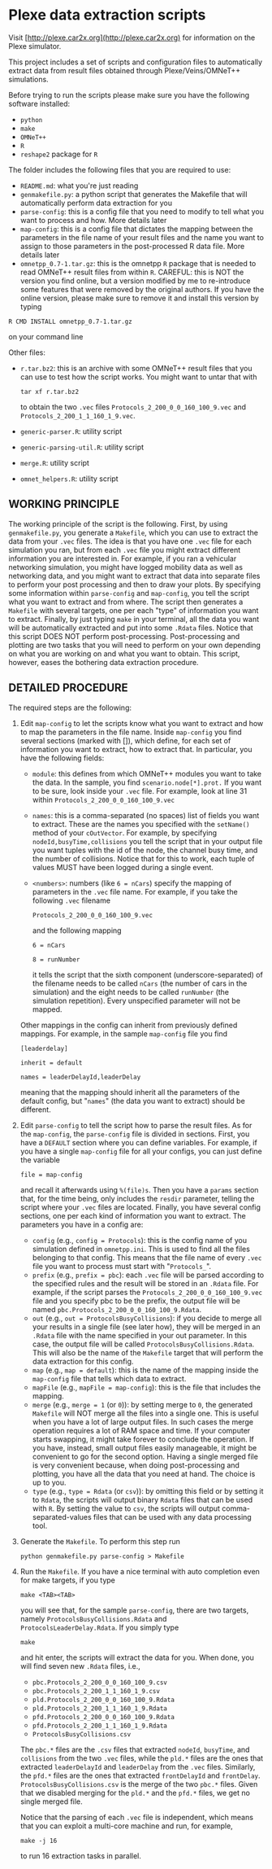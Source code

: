 Plexe data extraction scripts
=

Visit [http://plexe.car2x.org](http://plexe.car2x.org) for information on the
Plexe simulator.

This project includes a set of scripts and configuration files to automatically
extract data from result files obtained through Plexe/Veins/OMNeT++ simulations.

Before trying to run the scripts please make sure you have the following
software installed:

 * `python`
 * `make`
 * `OMNeT++`
 * `R`
 * `reshape2` package for `R`

The folder includes the following files that you are required to use:

 * `README.md`: what you're just reading
 * `genmakefile.py`: a python script that generates the Makefile that will
   automatically perform data extraction for you
 * `parse-config`: this is a config file that you need to modify to tell what you
   want to process and how. More details later
 * `map-config`: this is a config file that dictates the mapping between the
   parameters in the file name of your result files and the name you want to
   assign to those parameters in the post-processed R data file. More details
   later
 * `omnetpp_0.7-1.tar.gz`: this is the omnetpp `R` package that is needed to read
   OMNeT++ result files from within `R`. CAREFUL: this is NOT the version you find
   online, but a version modified by me to re-introduce some features that were
   removed by the original authors. If you have the online version, please make
   sure to remove it and install this version by typing

  `R CMD INSTALL omnetpp_0.7-1.tar.gz`

  on your command line

Other files:

 * `r.tar.bz2`: this is an archive with some OMNeT++ result files that you can use
   to test how the script works. You might want to untar that with

   `tar xf r.tar.bz2`

   to obtain the two `.vec` files `Protocols_2_200_0_0_160_100_9.vec` and
   `Protocols_2_200_1_1_160_1_9.vec`.
 * `generic-parser.R`: utility script
 * `generic-parsing-util.R`: utility script
 * `merge.R`: utility script
 * `omnet_helpers.R`: utility script

WORKING PRINCIPLE
-

The working principle of the script is the following. First, by using
`genmakefile.py`, you generate a `Makefile`, which you can use to extract the data
from your `.vec` files. The idea is that you have one `.vec` file for each
simulation you ran, but from each `.vec` file you might extract different
information you are interested in. For example, if you ran a vehicular
networking simulation, you might have logged mobility data as well as networking
data, and you might want to extract that data into separate files to perform
your post processing and then to draw your plots. By specifying some information
within `parse-config` and `map-config`, you tell the script what you want to extract
and from where. The script then generates a `Makefile` with several targets, one
per each "type" of information you want to extract. Finally, by just typing `make`
in your terminal, all the data you want will be automatically extracted and put
into some `.Rdata` files. Notice that this script DOES NOT perform
post-processing. Post-processing and plotting are two tasks that you will need
to perform on your own depending on what you are working on and what you want to
obtain. This script, however, eases the bothering data extraction procedure.

DETAILED PROCEDURE
-

The required steps are the following:

 1. Edit `map-config` to let the scripts know what you want to extract and how to
    map the parameters in the file name. Inside `map-config` you find several
    sections (marked with []), which define, for each set of information you want
    to extract, how to extract that. In particular, you have the following
    fields:
    - `module`: this defines from which OMNeT++ modules you want to take the data.
      In the sample, you find `scenario.node[*].prot.` If you want to be sure, look
      inside your `.vec` file. For example, look at line 31 within
      `Protocols_2_200_0_0_160_100_9.vec`
    - `names`: this is a comma-separated (no spaces) list of fields you want to
      extract. These are the names you specified with the `setName()` method of your
      `cOutVector`. For example, by specifying `nodeId,busyTime,collisions` you tell
      the script that in your output file you want tuples with the id of the
      node, the channel busy time, and the number of collisions. Notice that for
      this to work, each tuple of values MUST have been logged during a single
      event.
    - `<numbers>`: numbers (like `6 = nCars`) specify the mapping of parameters in
      the `.vec` file name. For example, if you take the following `.vec` filename

      `Protocols_2_200_0_0_160_100_9.vec`

      and the following mapping

      `6 = nCars`

      `8 = runNumber`

      it tells the script that the sixth component (underscore-separated) of the
      filename needs to be called `nCars` (the number of cars in the simulation)
      and the eight needs to be called `runNumber` (the simulation repetition).
      Every unspecified parameter will not be mapped.

    Other mappings in the config can inherit from previously defined mappings.
    For example, in the sample `map-config` file you find

    `[leaderdelay]`

    `inherit = default`

    `names = leaderDelayId,leaderDelay`

    meaning that the mapping should inherit all the parameters of the default
    config, but "`names`" (the data you want to extract) should be different.

 2. Edit `parse-config` to tell the script how to parse the result files. As for
    the `map-config`, the `parse-config` file is divided in sections. First, you have
    a `DEFAULT` section where you can define variables. For example, if you have a
    single `map-config` file for all your configs, you can just define the variable

    `file = map-config`

    and recall it afterwards using `%(file)s`.
    Then you have a `params` section that, for the time being, only includes the
    `resdir` parameter, telling the script where your `.vec` files are located.
    Finally, you have several config sections, one per each kind of information
    you want to extract. The parameters you have in a config are:
    - `config` (e.g., `config = Protocols`): this is the config name of you
      simulation defined in `omnetpp.ini`. This is used to find all the files
      belonging to that config. This means that the file name of every `.vec` file
      you want to process must start with "`Protocols_`".
    - `prefix` (e.g., `prefix = pbc`): each `.vec` file will be parsed according to the
      specified rules and the result will be stored in an `.Rdata` file. For
      example, if the script parses the `Protocols_2_200_0_0_160_100_9.vec` file
      and you specify pbc to be the prefix, the output file will be named
      `pbc.Protocols_2_200_0_0_160_100_9.Rdata`.
    - `out` (e.g., `out = ProtocolsBusyCollisions`): if you decide to merge all your
      results in a single file (see later how), they will be merged in an `.Rdata`
      file with the name specified in your out parameter. In this case, the
      output file will be called `ProtocolsBusyCollisions.Rdata`. This will also be
      the name of the `Makefile` target that will perform the data extraction for
      this config.
    - `map` (e.g., `map = default`): this is the name of the mapping inside the
      `map-config` file that tells which data to extract.
    - `mapFile` (e.g., `mapFile = map-config`): this is the file that includes the
      mapping.
    - `merge` (e.g., `merge = 1` (or `0`)): by setting merge to `0`, the generated
      `Makefile` will NOT merge all the files into a single one. This is useful
      when you have a lot of large output files. In such cases the merge
      operation requires a lot of RAM space and time. If your computer starts
      swapping, it might take forever to conclude the operation. If you have,
      instead, small output files easily manageable, it might be convenient to go
      for the second option. Having a single merged file is very convenient
      because, when doing post-processing and plotting, you have all the data
      that you need at hand. The choice is up to you.
    - `type` (e.g., `type = Rdata` (or `csv`)): by omitting this field or by
      setting it to `Rdata`, the scripts will output binary `Rdata` files that
      can be used with `R`. By setting the value to `csv`, the scripts will
      output comma-separated-values files that can be used with any data
      processing tool.

 3. Generate the `Makefile`. To perform this step run

    `python genmakefile.py parse-config > Makefile`

 4. Run the `Makefile`. If you have a nice terminal with auto completion even for
    make targets, if you type

    `make <TAB><TAB>`

    you will see that, for the sample `parse-config`, there are two targets,
    namely `ProtocolsBusyCollisions.Rdata` and `ProtocolsLeaderDelay.Rdata`. If you
    simply type

    `make`

    and hit enter, the scripts will extract the data for you. When done, you will
    find seven new `.Rdata` files, i.e.,
    - `pbc.Protocols_2_200_0_0_160_100_9.csv`
    - `pbc.Protocols_2_200_1_1_160_1_9.csv`
    - `pld.Protocols_2_200_0_0_160_100_9.Rdata`
    - `pld.Protocols_2_200_1_1_160_1_9.Rdata`
    - `pfd.Protocols_2_200_0_0_160_100_9.Rdata`
    - `pfd.Protocols_2_200_1_1_160_1_9.Rdata`
    - `ProtocolsBusyCollisions.csv`

    The `pbc.*` files are the `.csv` files that extracted `nodeId`, `busyTime`, and
    `collisions` from the two `.vec` files, while the `pld.*` files are the ones that
    extracted `leaderDelayId` and `leaderDelay` from the `.vec` files. Similarly, the
    `pfd.*` files are the ones that extracted `frontDelayId` and `frontDelay`.
    `ProtocolsBusyCollisions.csv` is the merge of the two `pbc.*` files. Given that
    we disabled merging for the `pld.*` and the `pfd.*` files, we get no single
    merged file.

    Notice that the parsing of each `.vec` file is independent, which means that
    you can exploit a multi-core machine and run, for example,

    `make -j 16`

    to run 16 extraction tasks in parallel.
